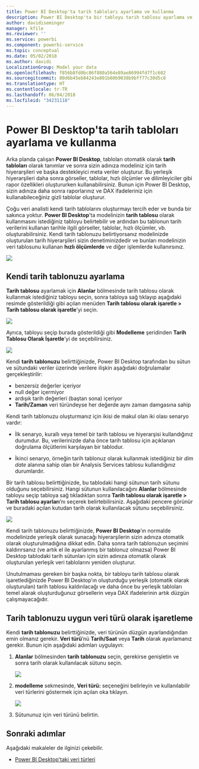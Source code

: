```yaml
---
title: Power BI Desktop'ta tarih tabloları ayarlama ve kullanma
description: Power BI Desktop'ta bir tabloyu tarih tablosu ayarlama ve bunun ne anlama geldiği hakkında bilgi edinin
author: davidiseminger
manager: kfile
ms.reviewer: ''
ms.service: powerbi
ms.component: powerbi-service
ms.topic: conceptual
ms.date: 05/02/2018
ms.author: davidi
LocalizationGroup: Model your data
ms.openlocfilehash: f856b8fd0bc86f880a564e89ae86994fd7f1c602
ms.sourcegitcommit: 80d6b45eb84243e801b60b9038b9bff77c30d5c8
ms.translationtype: HT
ms.contentlocale: tr-TR
ms.lasthandoff: 06/04/2018
ms.locfileid: "34231118"
---
```

# <a name="set-and-use-date-tables-in-power-bi-desktop"></a>Power BI Desktop'ta tarih tabloları ayarlama ve kullanma

Arka planda çalışan **Power BI Desktop**, tabloları otomatik olarak **tarih tabloları** olarak tanımlar ve sonra sizin adınıza modeliniz için tarih hiyerarşileri ve başka destekleyici meta veriler oluşturur. Bu yerleşik hiyerarşileri daha sonra görseller, tablolar, hızlı ölçümler ve dilimleyiciler gibi rapor özellikleri oluştururken kullanabilirsiniz. Bunun için Power BI Desktop, sizin adınıza daha sonra raporlarınız ve DAX ifadeleriniz için kullanabileceğiniz gizli tablolar oluşturur.

Çoğu veri analisti kendi tarih tablolarını oluşturmayı tercih eder ve bunda bir sakınca yoktur. **Power BI Desktop**’ta modelinizin **tarih tablosu** olarak kullanmasını istediğiniz tabloyu belirtebilir ve ardından bu tablonun tarih verilerini kullanan tarihle ilgili görseller, tablolar, hızlı ölçümler, vb. oluşturabilirsiniz. Kendi tarih tablonuzu belirtiyorsanız modelinizde oluşturulan tarih hiyerarşileri sizin denetiminizdedir ve bunları modelinizin veri tablosunu kullanan **hızlı ölçümlerde** ve diğer işlemlerde kullanırsınız. 

![](media/desktop-date-tables/date-tables_01.png)

## <a name="setting-your-own-date-table"></a>Kendi tarih tablonuzu ayarlama

**Tarih tablosu** ayarlamak için **Alanlar** bölmesinde tarih tablosu olarak kullanmak istediğiniz tabloyu seçin, sonra tabloya sağ tıklayıp aşağıdaki resimde gösterildiği gibi açılan menüden **Tarih tablosu olarak işaretle > Tarih tablosu olarak işaretle**’yi seçin.

![](media/desktop-date-tables/date-tables_02.png)

Ayrıca, tabloyu seçip burada gösterildiği gibi **Modelleme** şeridinden **Tarih Tablosu Olarak İşaretle**’yi de seçebilirsiniz.

![](media/desktop-date-tables/date-tables_02b.png)

Kendi **tarih tablonuzu** belirttiğinizde, Power BI Desktop tarafından bu sütun ve sütundaki veriler üzerinde verilere ilişkin aşağıdaki doğrulamalar gerçekleştirilir:

* benzersiz değerler içeriyor
* null değer içermiyor
* ardışık tarih değerleri (baştan sona) içeriyor
* **Tarih/Zaman** veri türündeyse her değerde aynı zaman damgasına sahip

Kendi tarih tablonuzu oluşturmanız için ikisi de makul olan iki olası senaryo vardır:

* İlk senaryo, kurallı veya temel bir tarih tablosu ve hiyerarşisi kullandığınız durumdur. Bu, verilerinizde daha önce tarih tablosu için açıklanan doğrulama ölçütlerini karşılayan bir tablodur. 

* İkinci senaryo, örneğin tarih tablonuz olarak kullanmak istediğiniz bir *dim date* alanına sahip olan bir Analysis Services tablosu kullandığınız durumlardır. 

Bir tarih tablosu belirttiğinizde, bu tablodaki hangi sütunun tarih sütunu olduğunu seçebilirsiniz. Hangi sütunun kullanılacağını **Alanlar** bölmesinde tabloyu seçip tabloya sağ tıkladıktan sonra **Tarih tablosu olarak işaretle > Tarih tablosu ayarları**’nı seçerek belirtebilirsiniz. Aşağıdaki pencere görünür ve buradaki açılan kutudan tarih olarak kullanılacak sütunu seçebilirsiniz.

![](media/desktop-date-tables/date-tables_03.png)

Kendi tarih tablonuzu belirttiğinizde, **Power BI Desktop**’ın normalde modelinizde yerleşik olarak sunacağı hiyerarşilerin sizin adınıza otomatik olarak oluşturulmadığına dikkat edin. Daha sonra tarih tablonuzun seçimini kaldırırsanız (ve artık el ile ayarlanmış bir tablonuz olmazsa) Power BI Desktop tablodaki tarih sütunları için sizin adınıza otomatik olarak oluşturulan yerleşik veri tablolarını yeniden oluşturur.

Unutulmaması gereken bir başka nokta, bir tabloyu tarih tablosu olarak işaretlediğinizde Power BI Desktop’ın oluşturduğu yerleşik (otomatik olarak oluşturulan) tarih tablosu kaldırılacağı ve daha önce bu yerleşik tabloları temel alarak oluşturduğunuz görsellerin veya DAX ifadelerinin artık düzgün çalışmayacağıdır. 

## <a name="marking-your-date-table-as-the-appropriate-data-type"></a>Tarih tablonuzu uygun veri türü olarak işaretleme

Kendi **tarih tablonuzu** belirttiğinizde, veri türünün düzgün ayarlandığından emin olmanız gerekir. **Veri türü**’nü **Tarih/Saat** veya **Tarih** olarak ayarlamanız gerekir. Bunun için aşağıdaki adımları uygulayın:

1. **Alanlar** bölmesinden **tarih tablonuzu** seçin, gerekirse genişletin ve sonra tarih olarak kullanılacak sütunu seçin.
   
    ![](media/desktop-date-tables/date-tables_04.png) 

2. **modelleme** sekmesinde, **Veri türü:** seçeneğini belirleyin ve kullanılabilir veri türlerini göstermek için açılan oka tıklayın.

    ![](media/desktop-date-tables/date-tables_05.png)

3. Sütununuz için veri türünü belirtin. 


## <a name="next-steps"></a>Sonraki adımlar

Aşağıdaki makaleler de ilginizi çekebilir.

* [Power BI Desktop'taki veri türleri](desktop-data-types.md)

 